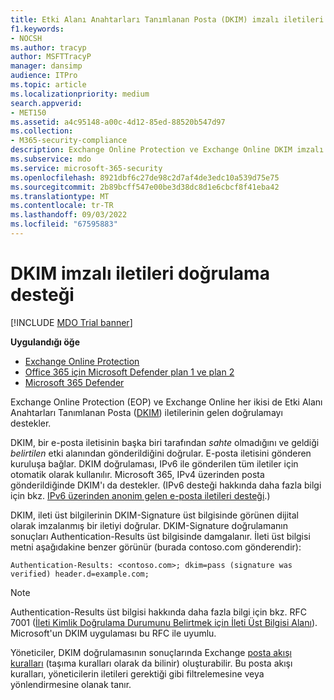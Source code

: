 ```yaml
---
title: Etki Alanı Anahtarları Tanımlanan Posta (DKIM) imzalı iletileri doğrulama desteği
f1.keywords:
- NOCSH
ms.author: tracyp
author: MSFTTracyP
manager: dansimp
audience: ITPro
ms.topic: article
ms.localizationpriority: medium
search.appverid:
- MET150
ms.assetid: a4c95148-a00c-4d12-85ed-88520b547d97
ms.collection:
- M365-security-compliance
description: Exchange Online Protection ve Exchange Online DKIM imzalı iletileri doğrulama hakkında bilgi edinin
ms.subservice: mdo
ms.service: microsoft-365-security
ms.openlocfilehash: 8921dbf6c27de98c2d7af4de3edc10a539d75e75
ms.sourcegitcommit: 2b89bcff547e00be3d38dc8d1e6cbcf8f41eba42
ms.translationtype: MT
ms.contentlocale: tr-TR
ms.lasthandoff: 09/03/2022
ms.locfileid: "67595883"
---
```

# <a name="support-for-validation-of-dkim-signed-messages"></a>DKIM imzalı iletileri doğrulama desteği

[!INCLUDE [MDO Trial banner](../includes/mdo-trial-banner.md)]

**Uygulandığı öğe**
- [Exchange Online Protection](exchange-online-protection-overview.md)
- [Office 365 için Microsoft Defender plan 1 ve plan 2](defender-for-office-365.md)
- [Microsoft 365 Defender](../defender/microsoft-365-defender.md)

Exchange Online Protection (EOP) ve Exchange Online her ikisi de Etki Alanı Anahtarları Tanımlanan Posta ([DKIM](https://www.rfc-editor.org/rfc/rfc6376.txt)) iletilerinin gelen doğrulamayı destekler.

DKIM, bir e-posta iletisinin başka biri tarafından *sahte* olmadığını ve geldiği *belirtilen* etki alanından gönderildiğini doğrular. E-posta iletisini gönderen kuruluşa bağlar. DKIM doğrulaması, IPv6 ile gönderilen tüm iletiler için otomatik olarak kullanılır. Microsoft 365, IPv4 üzerinden posta gönderildiğinde DKIM'ı da destekler. (IPv6 desteği hakkında daha fazla bilgi için bkz. [IPv6 üzerinden anonim gelen e-posta iletileri desteği](support-for-anonymous-inbound-email-messages-over-ipv6.md).)

DKIM, ileti üst bilgilerinin DKIM-Signature üst bilgisinde görünen dijital olarak imzalanmış bir iletiyi doğrular. DKIM-Signature doğrulamanın sonuçları Authentication-Results üst bilgisinde damgalanır. İleti üst bilgisi metni aşağıdakine benzer görünür (burada contoso.com gönderendir):

 `Authentication-Results: <contoso.com>; dkim=pass (signature was verified) header.d=example.com;`

> [!NOTE]
> Authentication-Results üst bilgisi hakkında daha fazla bilgi için bkz. RFC 7001 ([İleti Kimlik Doğrulama Durumunu Belirtmek için İleti Üst Bilgisi Alanı](https://www.rfc-editor.org/rfc/rfc7001.txt)). Microsoft'un DKIM uygulaması bu RFC ile uyumlu.

Yöneticiler, DKIM doğrulamasının sonuçlarında Exchange [posta akışı kuralları](/exchange/security-and-compliance/mail-flow-rules/mail-flow-rules) (taşıma kuralları olarak da bilinir) oluşturabilir. Bu posta akışı kuralları, yöneticilerin iletileri gerektiği gibi filtrelemesine veya yönlendirmesine olanak tanır.
